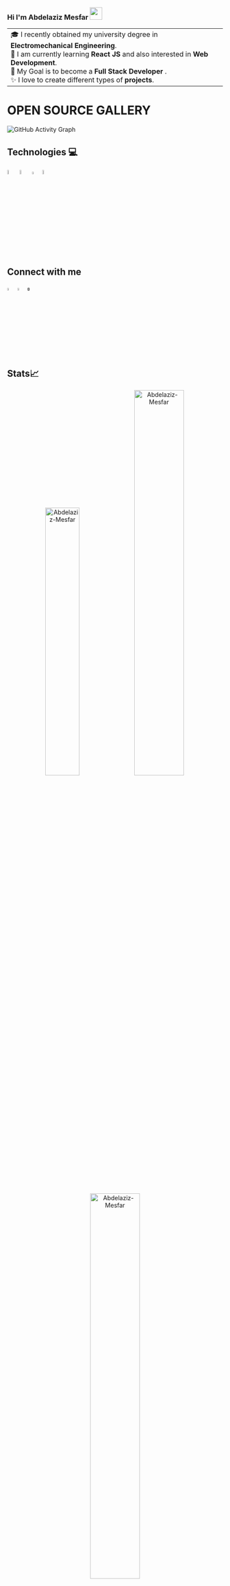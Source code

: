 ### Hi I'm Abdelaziz Mesfar <img src="https://github.com/TheDudeThatCode/TheDudeThatCode/blob/master/Assets/Hi.gif" width="29px"> 


<table>
<tr>
  <td valign="center">
    🎓 I recently obtained my university degree in <strong>Electromechanical Engineering</strong>.<br>
    🌱 I am currently learning <strong>React JS</strong> and also interested in <strong>Web Development</strong>.<br>
    🎯 My Goal is to become a <strong>Full Stack Developer</strong> .<br>
    ✨ I love to create different types of <strong>projects</strong>.
  </td>
</tr>
</table>



# OPEN SOURCE GALLERY
![GitHub Activity Graph](https://activity-graph.herokuapp.com/graph?username=Abdelaziz-Mesfar&theme=dracula&hide_border=true)



## Technologies :computer:
<p>
<img width="5%" src="https://user-images.githubusercontent.com/59772259/152675614-b4391b0d-a1c7-45f0-99a1-d9287821ab15.png" alt="html-logo"/>
<img width="5%" src="https://user-images.githubusercontent.com/59772259/152675647-1af6411e-58d2-4179-b5f4-ad8c6ad3bbd4.png" alt="css-logo"/>
<img width="4%" src="https://user-images.githubusercontent.com/59772259/152675696-7b1e3953-ec7c-420b-9bfc-71145b9b3a37.png" alt="js-logo"/>
<img width="5%" src="https://user-images.githubusercontent.com/59772259/152675834-58587ff5-1744-4f15-8c3a-07a8b49145cf.png" alt="react-logo"/>  
</p>


## Connect with me 
<p>
  <a href="https://www.linkedin.com/in/abdelaziz-mesfar-7568751a2/"><img width="4%" src="https://user-images.githubusercontent.com/59772259/152676025-e373fd78-302b-4c8d-9697-a4251c91dc77.png" alt="linkidin-logo"></a>
  <a href="https://www.facebook.com/aziz.msf/"><img width="4%" src="https://user-images.githubusercontent.com/59772259/152676125-5fc6ec13-ea6a-44c0-8869-d091079afe77.png" alt="fb-logo"></a>
  <a href=""><img width="4%" src="https://user-images.githubusercontent.com/59772259/152676179-9f63aa11-62f3-4ba7-8770-528a9d7c5c41.png" alt="mail-logo"></a>
</p>

## Stats📈
<p align="center">
<img width="40%" src="https://github-readme-stats.vercel.app/api/top-langs?username=Abdelaziz-Mesfar&show_icons=true&theme=dracula&title_color=ff8000&text_color=ffffff&bg_color=6a6a6a&locale=en&layout=compact&hide_border=true" alt="Abdelaziz-Mesfar" /> 
<img width="48%" src="https://github-readme-stats.vercel.app/api?username=Abdelaziz-Mesfar&show_icons=true&theme=dracula&title_color=ff8000&text_color=ffffff&bg_color=6a6a6a&locale=en&hide_border=true" alt="Abdelaziz-Mesfar" />
<img width="48%" src="https://github-readme-streak-stats.herokuapp.com/?user=Abdelaziz-Mesfar&theme=highcontrast&hide_border=true" alt="Abdelaziz-Mesfar" />
</p>



START_SECTION:activity
END_SECTION:activity

